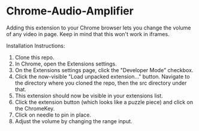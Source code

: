# Chrome-Audio-Amplifier

Adding this extension to your Chrome browser lets you change the volume of any video in page. Keep in mind that this won't work in iframes.

Installation Instructions:

1. Clone this repo.
2. In Chrome, open the Extensions settings. 
3. On the Extensions settings page, click the "Developer Mode" checkbox.
4. Click the now-visible "Load unpacked extension…" button. Navigate to the directory where you cloned the repo, then the src    directory under that.
5. This extension should now be visible in your extensions list.
6. Click the extension button (which looks like a puzzle piece) and click on the ChromeKey.
7. Click on needle to pin in place.
8. Adjust the volume by changing the range input.
